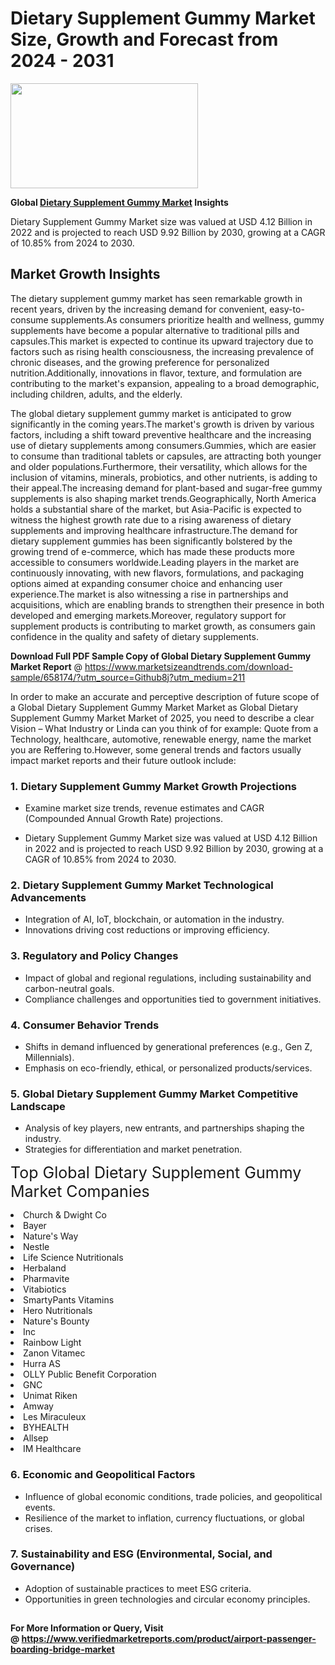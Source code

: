 <H1>Dietary Supplement Gummy Market Size, Growth and Forecast from 2024 - 2031</H1><img class="aligncenter size-medium wp-image-584254" src="https://thirdeyenews.in/wp-content/uploads/2024/09/Global-Market-Research-300x168.jpeg" alt="" width="300" height="168" /><p><strong>Global&nbsp;<a href="https://www.marketsizeandtrends.com/download-sample/658174/?utm_source=Github8j?utm_medium=211">Dietary Supplement Gummy Market</a> Insights</strong></p><p>Dietary Supplement Gummy Market size was valued at USD 4.12 Billion in 2022 and is projected to reach USD 9.92 Billion by 2030, growing at a CAGR of 10.85% from 2024 to 2030.</p><p><h2>Market Growth Insights</h2> <p>The dietary supplement gummy market has seen remarkable growth in recent years, driven by the increasing demand for convenient, easy-to-consume supplements.As consumers prioritize health and wellness, gummy supplements have become a popular alternative to traditional pills and capsules.This market is expected to continue its upward trajectory due to factors such as rising health consciousness, the increasing prevalence of chronic diseases, and the growing preference for personalized nutrition.Additionally, innovations in flavor, texture, and formulation are contributing to the market's expansion, appealing to a broad demographic, including children, adults, and the elderly.</p> <p>The global dietary supplement gummy market is anticipated to grow significantly in the coming years.The market's growth is driven by various factors, including a shift toward preventive healthcare and the increasing use of dietary supplements among consumers.Gummies, which are easier to consume than traditional tablets or capsules, are attracting both younger and older populations.Furthermore, their versatility, which allows for the inclusion of vitamins, minerals, probiotics, and other nutrients, is adding to their appeal.The increasing demand for plant-based and sugar-free gummy supplements is also shaping market trends.Geographically, North America holds a substantial share of the market, but Asia-Pacific is expected to witness the highest growth rate due to a rising awareness of dietary supplements and improving healthcare infrastructure.The demand for dietary supplement gummies has been significantly bolstered by the growing trend of e-commerce, which has made these products more accessible to consumers worldwide.Leading players in the market are continuously innovating, with new flavors, formulations, and packaging options aimed at expanding consumer choice and enhancing user experience.The market is also witnessing a rise in partnerships and acquisitions, which are enabling brands to strengthen their presence in both developed and emerging markets.Moreover, regulatory support for supplement products is contributing to market growth, as consumers gain confidence in the quality and safety of dietary supplements.<p><span class=""><strong>Download Full PDF Sample Copy of Global Dietary Supplement Gummy Market Report</strong> @ <a href="https://www.marketsizeandtrends.com/download-sample/658174/?utm_source=Github8j?utm_medium=211" target="_blank">https://www.marketsizeandtrends.com/download-sample/658174/?utm_source=Github8j?utm_medium=211</a></span></p><p>In order to make an accurate and perceptive description of future scope of a Global&nbsp;Dietary Supplement Gummy Market Market as Global&nbsp;Dietary Supplement Gummy Market Market of 2025, you need to describe a clear Vision &ndash; What Industry or Linda can you think of for example: Quote from a Technology, healthcare, automotive, renewable energy, name the market you are Reffering to.However, some general trends and factors usually impact market reports and their future outlook include:</p><h3>1.&nbsp;<strong>Dietary Supplement Gummy Market Growth Projections</strong></h3><ul><li>Examine market size trends, revenue estimates and CAGR (Compounded Annual Growth Rate) projections.</li><li><p>Dietary Supplement Gummy Market size was valued at USD 4.12 Billion in 2022 and is projected to reach USD 9.92 Billion by 2030, growing at a CAGR of 10.85% from 2024 to 2030.</p></li></ul><h3>2.&nbsp;<strong>Dietary Supplement Gummy Market Technological Advancements</strong></h3><ul><li>Integration of AI, IoT, blockchain, or automation in the industry.</li><li>Innovations driving cost reductions or improving efficiency.</li></ul><h3>3.&nbsp;<strong>Regulatory and Policy Changes</strong></h3><ul><li>Impact of global and regional regulations, including sustainability and carbon-neutral goals.</li><li>Compliance challenges and opportunities tied to government initiatives.</li></ul><h3>4.&nbsp;<strong>Consumer Behavior Trends</strong></h3><ul><li>Shifts in demand influenced by generational preferences (e.g., Gen Z, Millennials).</li><li>Emphasis on eco-friendly, ethical, or personalized products/services.</li></ul><h3>5.&nbsp;<strong>Global Dietary Supplement Gummy Market Competitive Landscape</strong></h3><ul><li>Analysis of key players, new entrants, and partnerships shaping the industry.</li><li>Strategies for differentiation and market penetration.</li></ul><p data-pm-slice="1 1 []"><span style="color: inherit; font-family: inherit; font-size: 25px;">Top Global Dietary Supplement Gummy Market Companies</span></p><div class="" data-test-id=""><p><li>Church & Dwight Co</li><li> Bayer</li><li> Nature's Way</li><li> Nestle</li><li> Life Science Nutritionals</li><li> Herbaland</li><li> Pharmavite</li><li> Vitabiotics</li><li> SmartyPants Vitamins</li><li> Hero Nutritionals</li><li> Nature's Bounty</li><li> Inc</li><li> Rainbow Light</li><li> Zanon Vitamec</li><li> Hurra AS</li><li> OLLY Public Benefit Corporation</li><li> GNC</li><li> Unimat Riken</li><li> Amway</li><li> Les Miraculeux</li><li> BYHEALTH</li><li> Allsep</li><li> IM Healthcare</li></p></div><h3>6.&nbsp;<strong>Economic and Geopolitical Factors</strong></h3><ul><li>Influence of global economic conditions, trade policies, and geopolitical events.</li><li>Resilience of the market to inflation, currency fluctuations, or global crises.</li></ul><h3>7.&nbsp;<strong>Sustainability and ESG (Environmental, Social, and Governance)</strong></h3><ul><li>Adoption of sustainable practices to meet ESG criteria.</li><li>Opportunities in green technologies and circular economy principles.</li></ul><h2><strong style="font-size: 14px;">For More Information or Query, Visit @&nbsp;</strong><a style="background-color: #ffffff; font-size: 14px;" href="https://www.marketsizeandtrends.com/report/dietary-supplement-gummy-market/" target="_blank">https://www.verifiedmarketreports.com/product/airport-passenger-boarding-bridge-market</a></h2>